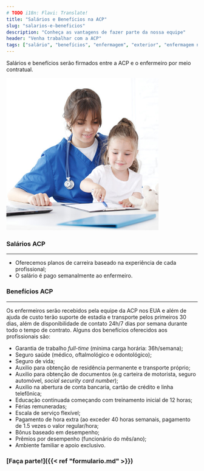 ```yaml
---
# TODO i18n: Flavi: Translate!
title: "Salários e Benefícios na ACP"
slug: "salarios-e-beneficios"
description: "Conheça as vantagens de fazer parte da nossa equipe"
header: "Venha trabalhar com a ACP"
tags: ["salário", "benefícios", "enfermagem", "exterior", "enfermagem nos eua"]
---
```


Salários e benefícios serão firmados entre a ACP e o enfermeiro por meio contratual.

<div class="row">
<!-- ![alt text](/images/foto-08-quad.jpg "Salários e Benefícios") -->
<!-- {{< figure src="/media/spf13.jpg" title="Steve Francia" >}} -->
<div class="photo col-sm-6">
  <img src="/images/foto-08-quad.jpg" class="img-circle img-responsive" title="Salários e Benefícios" alt="Salários e Benefícios">
</div>

<div class="col-sm-6 padding-lg-bottom">
  <h3>Salários ACP</h3>
  <hr class="acp-hr variation-2">
  <ul>
    <li>Oferecemos planos de carreira baseado na experiência de cada profissional;</li>
    <li>O salário é pago semanalmente ao enfermeiro.</li>
  </ul>
</div>
</div>

### Benefícios ACP

<hr class="acp-hr variation-1">

Os enfermeiros serão recebidos pela equipe da ACP nos EUA e além de ajuda de custo terão suporte de estadia e transporte pelos primeiros 30 dias, além de disponibilidade de contato 24h/7 dias por semana durante todo o tempo de contrato. Alguns dos benefícios oferecidos aos profissionais são:

- Garantia de trabalho _full-time_ (mínima carga horária: 36h/semana);
- Seguro saúde (médico, oftalmológico e odontológico);
- Seguro de vida;
- Auxilio para obtenção de residência permanente e transporte próprio;
- Auxilio para obtenção de documentos (e.g carteira de motorista, seguro automóvel, _social security card number_);
- Auxilio na abertura de conta bancaria, cartão de crédito e linha telefônica;
- Educação continuada começando com treinamento inicial de 12 horas;
- Férias remuneradas;
- Escala de serviço flexível;
- Pagamento de hora extra (ao exceder 40 horas semanais, pagamento de 1.5 vezes o valor regular/hora;
- Bônus baseado em desempenho;
- Prêmios por desempenho (funcionário do mês/ano);
- Ambiente familiar e apoio exclusivo.

### [Faça parte!]({{< ref "formulario.md" >}})
